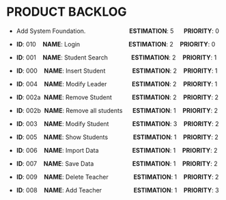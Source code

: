 # PRODUCT BACKLOG

* Add System Foundation.&nbsp;&nbsp;&nbsp;&nbsp;&nbsp;&nbsp;&nbsp;&nbsp;&nbsp;&nbsp;&nbsp;&nbsp;&nbsp;&nbsp;&nbsp;&nbsp;&nbsp;&nbsp;&nbsp;&nbsp;&nbsp;&nbsp;&nbsp;&nbsp;&nbsp;  **ESTIMATION**: 5 &nbsp;&nbsp;&nbsp;&nbsp; **PRIORITY**: 0

* **ID**: 010 &nbsp;&nbsp;&nbsp;**NAME**: Login &nbsp;&nbsp;&nbsp;&nbsp;&nbsp;&nbsp;&nbsp;&nbsp;&nbsp;&nbsp;&nbsp;&nbsp;&nbsp;&nbsp;&nbsp;&nbsp;&nbsp;&nbsp;&nbsp;&nbsp;&nbsp;&nbsp;&nbsp;&nbsp;&nbsp;&nbsp;&nbsp;
**ESTIMATION**: 2 &nbsp;&nbsp; **PRIORITY**: 0

* **ID**: 001 &nbsp;&nbsp;&nbsp;**NAME**: Student Search &nbsp;&nbsp;&nbsp;&nbsp;&nbsp;&nbsp;&nbsp;&nbsp;&nbsp;&nbsp;&nbsp;&nbsp;
 **ESTIMATION**: 2 &nbsp;&nbsp; **PRIORITY**: 1

* **ID**: 000 &nbsp;&nbsp;&nbsp;**NAME**: Insert Student &nbsp;&nbsp;&nbsp;&nbsp;&nbsp;&nbsp;&nbsp;&nbsp;&nbsp;&nbsp;&nbsp;&nbsp;&nbsp;&nbsp;
 **ESTIMATION**: 2 &nbsp;&nbsp; **PRIORITY**: 1

* **ID**: 004 &nbsp;&nbsp;&nbsp;**NAME**: Modify Leader &nbsp;&nbsp;&nbsp;&nbsp;&nbsp;&nbsp;&nbsp;&nbsp;&nbsp;&nbsp;&nbsp;&nbsp;&nbsp;
 **ESTIMATION**: 2 &nbsp;&nbsp; **PRIORITY**: 1

* **ID**: 002a &nbsp;**NAME**: Remove Student &nbsp;&nbsp;&nbsp;&nbsp;&nbsp;&nbsp;&nbsp;&nbsp;&nbsp;&nbsp;
 **ESTIMATION**: 2 &nbsp;&nbsp; **PRIORITY**: 2

* **ID**: 002b &nbsp;**NAME**: Remove all students &nbsp;&nbsp;&nbsp;&nbsp; **ESTIMATION**: 1 &nbsp;&nbsp; **PRIORITY**: 2

* **ID**: 003 &nbsp;&nbsp;&nbsp;**NAME**: Modify Student &nbsp;&nbsp;&nbsp;&nbsp;&nbsp;&nbsp;&nbsp;&nbsp;&nbsp;&nbsp;&nbsp;&nbsp;
 **ESTIMATION**: 3 &nbsp;&nbsp; **PRIORITY**: 2

* **ID**: 005 &nbsp;&nbsp;&nbsp;**NAME**: Show Students &nbsp;&nbsp;&nbsp;&nbsp;&nbsp;&nbsp;&nbsp;&nbsp;&nbsp;&nbsp;&nbsp;&nbsp;&nbsp;
 **ESTIMATION**: 1 &nbsp;&nbsp; **PRIORITY**: 2

* **ID**: 006 &nbsp;&nbsp;&nbsp;**NAME**: Import Data &nbsp;&nbsp;&nbsp;&nbsp;&nbsp;&nbsp;&nbsp;&nbsp;&nbsp;&nbsp;&nbsp;&nbsp;&nbsp;&nbsp;&nbsp;&nbsp;&nbsp;&nbsp;
 **ESTIMATION**: 1 &nbsp;&nbsp; **PRIORITY**: 2

* **ID**: 007 &nbsp;&nbsp;&nbsp;**NAME**: Save Data &nbsp;&nbsp;&nbsp;&nbsp;&nbsp;&nbsp;&nbsp;&nbsp;&nbsp;&nbsp;&nbsp;&nbsp;&nbsp;&nbsp;&nbsp;&nbsp;&nbsp;&nbsp;&nbsp;&nbsp;&nbsp;
**ESTIMATION**: 1 &nbsp;&nbsp; **PRIORITY**: 2

* **ID**: 009 &nbsp;&nbsp;&nbsp;**NAME**: Delete Teacher &nbsp;&nbsp;&nbsp;&nbsp;&nbsp;&nbsp;&nbsp;&nbsp;&nbsp;&nbsp;&nbsp;&nbsp;&nbsp;
 **ESTIMATION**: 1 &nbsp;&nbsp; **PRIORITY**: 2

* **ID**: 008 &nbsp;&nbsp;&nbsp;**NAME**: Add Teacher &nbsp;&nbsp;&nbsp;&nbsp;&nbsp;&nbsp;&nbsp;&nbsp;&nbsp;&nbsp;&nbsp;&nbsp;&nbsp;&nbsp;&nbsp;&nbsp;&nbsp;
**ESTIMATION**: 1 &nbsp;&nbsp; **PRIORITY**: 3
